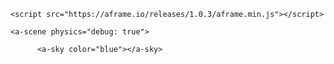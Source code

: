<!doctype HTML>
<html>
<head>

    <script src="https://aframe.io/releases/1.0.3/aframe.min.js"></script>
  <script src="https://raw.githack.com/AR-js-org/AR.js/master/aframe/build/aframe-ar.js"></script>
    <a-scene physics="debug: true">
<meta charset="utf-8">
       
          <a-sky color="blue"></a-sky> 
<a-torus position="-2 1 -5" color="green" radius="1.2"></a-torus> 
<a-cylinder color="yellow" height="2" radius="0.05"
 position="-2 -1 -5"></a-cylinder>
<a-cylinder color="blue" height="2" radius="0.05"
 position="-3 -1 -5"></a-cylinder>
<a-torus-knot color="orange" radius="1.2"
 position="-3 1 -5"></a-torus-knot>
<a-plane width="9" height="2" position="3 1 -9"></a-plane>
<a-text value="Вiтаємо у браузернiй VR!" color="black" width="10"
position="-0.5 1 -6" font="4491-font calibri-msdf.json" negate="false">
</a-text>
</a-assets>
    </a-scene>
  </head>
</html>
